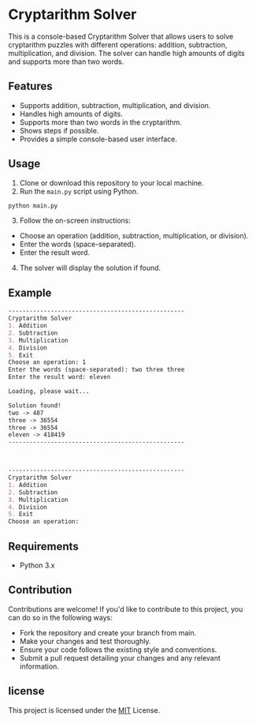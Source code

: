 # Cryptarithm Solver

This is a console-based Cryptarithm Solver that allows users to solve cryptarithm puzzles with different operations: addition, subtraction, multiplication, and division. The solver can handle high amounts of digits and supports more than two words.

## Features

- Supports addition, subtraction, multiplication, and division.
- Handles high amounts of digits.
- Supports more than two words in the cryptarithm.
- Shows steps if possible.
- Provides a simple console-based user interface.

## Usage

1. Clone or download this repository to your local machine.
2. Run the `main.py` script using Python.

```bash
python main.py
```
3. Follow the on-screen instructions:
- Choose an operation (addition, subtraction, multiplication, or division).
- Enter the words (space-separated).
- Enter the result word.

4. The solver will display the solution if found.

## Example
```markdown
--------------------------------------------------
Cryptarithm Solver
1. Addition
2. Subtraction
3. Multiplication
4. Division
5. Exit
Choose an operation: 1
Enter the words (space-separated): two three three
Enter the result word: eleven

Loading, please wait...

Solution found!
two -> 487
three -> 36554
three -> 36554
eleven -> 418419
--------------------------------------------------



--------------------------------------------------
Cryptarithm Solver
1. Addition
2. Subtraction
3. Multiplication
4. Division
5. Exit
Choose an operation:
```

## Requirements
- Python 3.x

## Contribution
Contributions are welcome! If you'd like to contribute to this project, you can do so in the following ways:

- Fork the repository and create your branch from main.
- Make your changes and test thoroughly.
- Ensure your code follows the existing style and conventions.
- Submit a pull request detailing your changes and any relevant information.


## license
This project is licensed under the [MIT](https://choosealicense.com/licenses/mit/) License.

